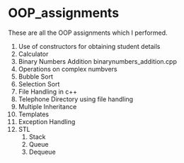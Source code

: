 # OOP_assignments

These are all the OOP assignments which I performed.

1. Use of constructors for obtaining student details
2. Calculator
3. Binary Numbers Addition
binarynumbers_addition.cpp
4. Operations on complex numbvers
5. Bubble Sort
6. Selection Sort
7. File Handling in c++
8. Telephone Directory using file handling
9. Multiple Inheritance
10. Templates
11. Exception Handling
12. STL
    1. Stack
    2. Queue
    3. Dequeue
